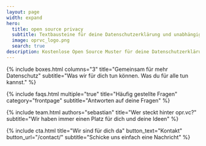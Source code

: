 ```yaml
---
layout: page
width: expand
hero:
  title: open source privacy
  subtitle: Textbausteine für deine Datenschutzerklärung und unabhängige Hintergrundinformationen
  image: oprvc_logo.png
  search: true
description: Kostenlose Open Source Muster für deine Datenschutzerklärung inkl. technischer und juristischer Hinweise.
---
```


{% include boxes.html columns="3" title="Gemeinsam für mehr Datenschutz" subtitle="Was wir für dich tun können. Was du für alle tun kannst." %}

<!---
{% include featured.html tag="featured" title="Popular Articles" subtitle="Selected featured articles to get you started fast in Jekyll" %}


{% include videos.html columns="2" title="Video Tutorials" subtitle="Watch screencasts to get you started fast with Jekyll" %}
--->

{% include faqs.html multiple="true" title="Häufig gestellte Fragen" category="frontpage" subtitle="Antworten auf deine Fragen" %}

{% include team.html authors="sebastian" title="Wer steckt hinter opr.vc?" subtitle="Wir haben immer einen Platz für dich und deine Ideen" %}

{% include cta.html title="Wir sind für dich da" button_text="Kontakt" button_url="/contact/" subtitle="Schicke uns einfach eine Nachricht" %}
